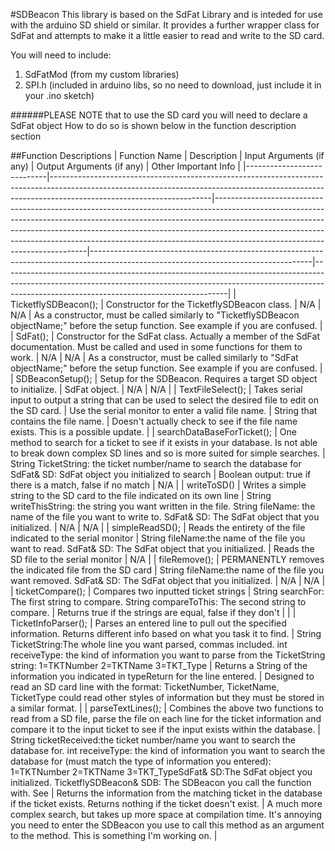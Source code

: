 #SDBeacon
This library is based on the SdFat Library and is inteded for use with the arduino SD shield or similar. It provides a further wrapper class for SdFat and attempts to make it a little easier to read and write to the SD card.

You will need to include:
1. SdFatMod (from my custom libraries)
2. SPI.h (included in arduino libs, so no need to download, just include it in your .ino sketch)

######PLEASE NOTE that to use the SD card you will need to declare a SdFat object
How to do so is shown below in the function description section

##Function Descriptions
| Function Name              | Description                                                                                                                                                                                        | Input Arguments (if any)                                                                                                                                                                                                                                                                                                                                             | Output Arguments (if any)                                                                                                           | Other Important Info                                                                                                                                                                                               |
|----------------------------|----------------------------------------------------------------------------------------------------------------------------------------------------------------------------------------------------|----------------------------------------------------------------------------------------------------------------------------------------------------------------------------------------------------------------------------------------------------------------------------------------------------------------------------------------------------------------------|-------------------------------------------------------------------------------------------------------------------------------------|--------------------------------------------------------------------------------------------------------------------------------------------------------------------------------------------------------------------|
| TicketflySDBeacon();       | Constructor for the TicketflySDBeacon class.                                                                                                                                                       | N/A                                                                                                                                                                                                                                                                                                                                                                  | N/A                                                                                                                                 | As a constructor, must be called similarly to "TicketflySDBeacon objectName;" before the setup function. See example if you are confused.                                                                          |
| SdFat();                   | Constructor for the SdFat class. Actually a member of the SdFat documentation. Must be called and used in some functions for them to work.                                                         | N/A                                                                                                                                                                                                                                                                                                                                                                  | N/A                                                                                                                                 | As a constructor, must be called similarly to "SdFat objectName;" before the setup function. See example if you are confused.                                                                                      |
| SDBeaconSetup();           | Setup for the SDBeacon. Requires a target SD object to initialize.                                                                                                                                 | SdFat object.                                                                                                                                                                                                                                                                                                                                                        | N/A                                                                                                                                 | N/A                                                                                                                                                                                                                |
| TextFileSelect();          | Takes serial input to output a string that can be used to select the desired file to edit on the SD card.                                                                                          | Use the serial monitor to enter a valid file name.                                                                                                                                                                                                                                                                                                                   | String that contains the file name.                                                                                                 | Doesn't actually check to see if the file name exists. This is a possible update.                                                                                                                                  |
| searchDataBaseForTicket(); | One method to search for a ticket to see if it exists in your database. Is not able to break down complex SD lines and so is more suited for simple searches.                                      | String TicketString: the ticket number/name to search the database for  SdFat& SD: SdFat object you initialized to search                                                                                                                                                                                                                                            | Boolean output: true if there is a match, false if no match                                                                         | N/A                                                                                                                                                                                                                |
| writeToSD()                | Writes a simple string to the SD card to the file indicated on its own line                                                                                                                        | String writeThisString: the string you want written in the file.  String fileName: the name of the file you want to write to.  SdFat& SD: The SdFat object that you initialized.                                                                                                                                                                                     | N/A                                                                                                                                 | N/A                                                                                                                                                                                                                |
| simpleReadSD();            | Reads the entirety of the file indicated to the serial monitor                                                                                                                                     | String fileName:the name of the file you want to read.  SdFat& SD: The SdFat object that you initialized.                                                                                                                                                                                                                                                            | Reads the SD file to the serial monitor                                                                                             | N/A                                                                                                                                                                                                                |
| fileRemove();              | PERMANENTLY removes the indicated file from the SD card                                                                                                                                            | String fileName:the name of the file you want removed.  SdFat& SD: The SdFat object that you initialized.                                                                                                                                                                                                                                                            | N/A                                                                                                                                 | N/A                                                                                                                                                                                                                |
| ticketCompare();           | Compares two inputted ticket strings                                                                                                                                                               | String searchFor: The first string to compare.  String compareToThis: The second string to compare.                                                                                                                                                                                                                                                                  | Returns true if the strings are equal, false if they don't                                                                          |                                                                                                                                                                                                                    |
| TicketInfoParser();        | Parses an entered line to pull out the specified information. Returns different info based on what you task it to find.                                                                            | String TicketString:The whole line you want parsed, commas included.  int receiveType: the kind of information you want to parse from the TicketString string: 1=TKTNumber 2=TKTName 3=TKT_Type                                                                                                                                                                      | Returns a String of the information you indicated in typeReturn for the line entered.                                               | Designed to read an SD card line with the format: TicketNumber, TicketName, TicketType could read other styles of information but they must be stored in a similar format.                                         |
| parseTextLines();          | Combines the above two functions to read from a SD file, parse the file on each line for the ticket information and compare it to the input ticket to see if the input exists within the database. | String ticketReceived:the ticket number/name you want to search the database for.  int receiveType: the kind of information you want to search the database for (must match the type of information you entered): 1=TKTNumber 2=TKTName 3=TKT_TypeSdFat& SD:The SdFat object you initialized.  TicketflySDBeacon& SDB: The SDBeacon you call the function with. See  | Returns the information from the matching ticket in the database if the ticket exists. Returns nothing if the ticket doesn't exist. | A much more complex search, but takes up more space at compilation time.  It's annoying you need to enter the SDBeacon you use to call this method as an argument to the method. This is something I'm working on. |
